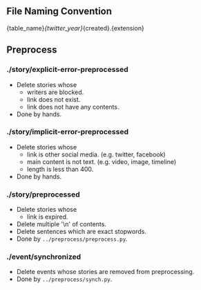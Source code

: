 ## File Naming Convention
{table_name}_{twitter_year}_{created}.{extension}


## Preprocess

### ./story/explicit-error-preprocessed
- Delete stories whose
    - writers are blocked.
    - link does not exist.
    - link does not have any contents.
- Done by hands.

### ./story/implicit-error-preprocessed
- Delete stories whose
    - link is other social media. (e.g. twitter, facebook)
    - main content is not text. (e.g. video, image, timeline)
    - length is less than 400.
- Done by hands.
 
### ./story/preprocessed
- Delete stories whose
    - link is expired.
- Delete multiple '\n' of contents.
- Delete sentences which are exact stopwords.
- Done by `../preprocess/preprocess.py`.

### ./event/synchronized
- Delete events whose stories are removed from preprocessing.
- Done by `../preprocess/synch.py`.
